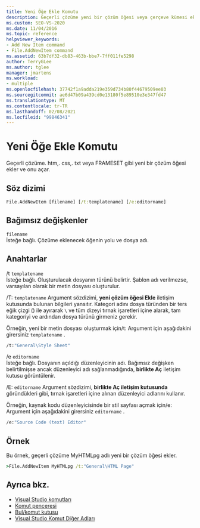 ```yaml
---
title: Yeni Öğe Ekle Komutu
description: Geçerli çözüme yeni bir çözüm öğesi veya çerçeve kümesi eklemek için yeni öğe Ekle komutunu nasıl kullanacağınızı öğrenin.
ms.custom: SEO-VS-2020
ms.date: 11/04/2016
ms.topic: reference
helpviewer_keywords:
- Add New Item command
- File.AddNewItem command
ms.assetid: 63b7df32-db83-463b-bbe7-7ff011fe5298
author: TerryGLee
ms.author: tglee
manager: jmartens
ms.workload:
- multiple
ms.openlocfilehash: 37742f1a9adda219e359d734b80f44679509ee03
ms.sourcegitcommit: ae6d47b09a439cd0e13180f5e89510e3e347fd47
ms.translationtype: MT
ms.contentlocale: tr-TR
ms.lasthandoff: 02/08/2021
ms.locfileid: "99846341"
---
```

# <a name="add-new-item-command"></a>Yeni Öğe Ekle Komutu
Geçerli çözüme. htm,. css,. txt veya FRAMESET gibi yeni bir çözüm öğesi ekler ve onu açar.

## <a name="syntax"></a>Söz dizimi

```cmd
File.AddNewItem [filename] [/t:templatename] [/e:editorname]
```

## <a name="arguments"></a>Bağımsız değişkenler
`filename`\
İsteğe bağlı. Çözüme eklenecek öğenin yolu ve dosya adı.

## <a name="switches"></a>Anahtarlar
/t `templatename`\
İsteğe bağlı. Oluşturulacak dosyanın türünü belirtir. Şablon adı verilmezse, varsayılan olarak bir metin dosyası oluşturulur.

/T: `templatename` Argument sözdizimi, **yeni çözüm öğesi Ekle** iletişim kutusunda bulunan bilgileri yansıtır. Kategori adını dosya türünden bir ters eğik çizgi () ile ayırarak `\` ve tüm dizeyi tırnak işaretleri içine alarak, tam kategoriyi ve ardından dosya türünü girmeniz gerekir.

Örneğin, yeni bir metin dosyası oluşturmak için/t: Argument için aşağıdakini girersiniz `templatename` .

```cmd
/t:"General\Style Sheet"
```

/e `editorname`\
İsteğe bağlı. Dosyanın açıldığı düzenleyicinin adı. Bağımsız değişken belirtilmişse ancak düzenleyici adı sağlanmadığında, **birlikte Aç** iletişim kutusu görüntülenir.

/E: `editorname` Argument sözdizimi, **birlikte Aç iletişim kutusunda** göründükleri gibi, tırnak işaretleri içine alınan düzenleyici adlarını kullanır.

Örneğin, kaynak kodu düzenleyicisinde bir stil sayfası açmak için/e: Argument için aşağıdakini girersiniz `editorname` .

```cmd
/e:"Source Code (text) Editor"
```

## <a name="example"></a>Örnek
Bu örnek, geçerli çözüme MyHTMLpg adlı yeni bir çözüm öğesi ekler.

```cmd
>File.AddNewItem MyHTMLpg /t:"General\HTML Page"
```

## <a name="see-also"></a>Ayrıca bkz.

- [Visual Studio komutları](../../ide/reference/visual-studio-commands.md)
- [Komut penceresi](../../ide/reference/command-window.md)
- [Bul/komut kutusu](../../ide/find-command-box.md)
- [Visual Studio Komut Diğer Adları](../../ide/reference/visual-studio-command-aliases.md)
